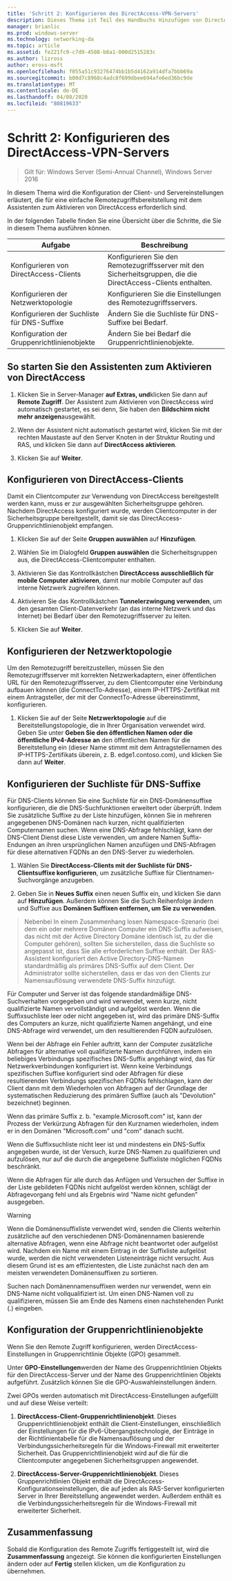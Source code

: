 ```yaml
---
title: 'Schritt 2: Konfigurieren des DirectAccess-VPN-Servers'
description: Dieses Thema ist Teil des Handbuchs Hinzufügen von DirectAccess zu einer vorhandenen Remote Zugriffs Bereitstellung (VPN) für Windows Server 2016.
manager: brianlic
ms.prod: windows-server
ms.technology: networking-da
ms.topic: article
ms.assetid: fe221fc9-c7d9-4508-b8a1-000d2515283c
ms.author: lizross
author: eross-msft
ms.openlocfilehash: f055a51c93276474bb1b5d4162a914dfa7bbb69a
ms.sourcegitcommit: b00d7c8968c4adc8f699dbee694afe6ed36bc9de
ms.translationtype: MT
ms.contentlocale: de-DE
ms.lasthandoff: 04/08/2020
ms.locfileid: "80819633"
---
```

#  <a name="step-2-configure-the-directaccess-vpn-server"></a>Schritt 2: Konfigurieren des DirectAccess-VPN-Servers

>Gilt für: Windows Server (Semi-Annual Channel), Windows Server 2016

In diesem Thema wird die Konfiguration der Client- und Servereinstellungen erläutert, die für eine einfache Remotezugriffsbereitstellung mit dem Assistenten zum Aktivieren von DirectAccess erforderlich sind.

In der folgenden Tabelle finden Sie eine Übersicht über die Schritte, die Sie in diesem Thema ausführen können.

|Aufgabe       |Beschreibung|
|-----------|-----------|
|Konfigurieren von DirectAccess-Clients|Konfigurieren Sie den Remotezugriffsserver mit den Sicherheitsgruppen, die die DirectAccess-Clients enthalten.|
|Konfigurieren der Netzwerktopologie|Konfigurieren Sie die Einstellungen des Remotezugriffsservers.|
|Konfigurieren der Suchliste für DNS-Suffixe|Ändern Sie die Suchliste für DNS-Suffixe bei Bedarf.|
|Konfiguration der Gruppenrichtlinienobjekte|Ändern Sie bei Bedarf die Gruppenrichtlinienobjekte.|

## <a name="to-start-the-enable-directacces-wizard"></a>So starten Sie den Assistenten zum Aktivieren von DirectAccess

1. Klicken Sie in Server-Manager **auf Extras, und**klicken Sie dann auf **Remote Zugriff**. Der Assistent zum Aktivieren von DirectAccess wird automatisch gestartet, es sei denn, Sie haben den **Bildschirm nicht mehr anzeigen**ausgewählt. 

2. Wenn der Assistent nicht automatisch gestartet wird, klicken Sie mit der rechten Maustaste auf den Server Knoten in der Struktur Routing und RAS, und klicken Sie dann auf **DirectAccess aktivieren**.

3. Klicken Sie auf **Weiter**.

## <a name="configure-directaccess-clients"></a>Konfigurieren von DirectAccess-Clients

Damit ein Clientcomputer zur Verwendung von DirectAccess bereitgestellt werden kann, muss er zur ausgewählten Sicherheitsgruppe gehören. Nachdem DirectAccess konfiguriert wurde, werden Clientcomputer in der Sicherheitsgruppe bereitgestellt, damit sie das DirectAccess-Gruppenrichtlinienobjekt empfangen.

1. Klicken Sie auf der Seite **Gruppen auswählen** auf **Hinzufügen**.

2. Wählen Sie im Dialogfeld **Gruppen auswählen** die Sicherheitsgruppen aus, die DirectAccess-Clientcomputer enthalten.

3. Aktivieren Sie das Kontrollkästchen **DirectAccess ausschließlich für mobile Computer aktivieren**, damit nur mobile Computer auf das interne Netzwerk zugreifen können.

4. Aktivieren Sie das Kontrollkästchen **Tunnelerzwingung verwenden**, um den gesamten Client-Datenverkehr (an das interne Netzwerk und das Internet) bei Bedarf über den Remotezugriffsserver zu leiten.

5. Klicken Sie auf **Weiter**.

## <a name="configure-the-network-topology"></a>Konfigurieren der Netzwerktopologie

Um den Remotezugriff bereitzustellen, müssen Sie den Remotezugriffsserver mit korrekten Netzwerkadaptern, einer öffentlichen URL für den Remotezugriffsserver, zu dem Clientcomputer eine Verbindung aufbauen können (die ConnectTo-Adresse), einem IP-HTTPS-Zertifikat mit einem Antragsteller, der mit der ConnectTo-Adresse übereinstimmt, konfigurieren.

1. Klicken Sie auf der Seite **Netzwerktopologie** auf die Bereitstellungstopologie, die in Ihrer Organisation verwendet wird. Geben Sie unter **Geben Sie den öffentlichen Namen oder die öffentliche IPv4-Adresse an** den öffentlichen Namen für die Bereitstellung ein (dieser Name stimmt mit dem Antragstellernamen des IP-HTTPS-Zertifikats überein, z. B. edge1.contoso.com), und klicken Sie dann auf **Weiter**.

## <a name="configure-the-dns-suffix-search-list"></a>Konfigurieren der Suchliste für DNS-Suffixe

Für DNS-Clients können Sie eine Suchliste für ein DNS-Domänensuffixe konfigurieren, die die DNS-Suchfunktionen erweitert oder überprüft. Indem Sie zusätzliche Suffixe zu der Liste hinzufügen, können Sie in mehreren angegebenen DNS-Domänen nach kurzen, nicht qualifizierten Computernamen suchen. Wenn eine DNS-Abfrage fehlschlägt, kann der DNS-Client Dienst diese Liste verwenden, um andere Namen Suffix-Endungen an ihren ursprünglichen Namen anzufügen und DNS-Abfragen für diese alternativen FQDNs an den DNS-Server zu wiederholen.

1. Wählen Sie **DirectAccess-Clients mit der Suchliste für DNS-Clientsuffixe konfigurieren**, um zusätzliche Suffixe für Clientnamen-Suchvorgänge anzugeben.

2. Geben Sie in **Neues Suffix** einen neuen Suffix ein, und klicken Sie dann auf **Hinzufügen**. Außerdem können Sie die Such Reihenfolge ändern und Suffixe aus **Domänen Suffixen entfernen, um Sie zu verwenden**.

>Nebenbei In einem Zusammenhang losen Namespace-Szenario \(bei dem ein oder mehrere Domänen Computer ein DNS-Suffix aufweisen, das nicht mit der Active Directory Domäne identisch ist, zu der die Computer gehören\), sollten Sie sicherstellen, dass die Suchliste so angepasst ist, dass Sie alle erforderlichen Suffixe enthält. Der RAS-Assistent konfiguriert den Active Directory-DNS-Namen standardmäßig als primäres DNS-Suffix auf dem Client. Der Administrator sollte sicherstellen, dass er das von den Clients zur Namensauflösung verwendete DNS-Suffix hinzufügt.

Für Computer und Server ist das folgende standardmäßige DNS-Suchverhalten vorgegeben und wird verwendet, wenn kurze, nicht qualifizierte Namen vervollständigt und aufgelöst werden. Wenn die Suffixsuchliste leer oder nicht angegeben ist, wird das primäre DNS-Suffix des Computers an kurze, nicht qualifizierte Namen angehängt, und eine DNS-Abfrage wird verwendet, um den resultierenden FQDN aufzulösen. 

Wenn bei der Abfrage ein Fehler auftritt, kann der Computer zusätzliche Abfragen für alternative voll qualifizierte Namen durchführen, indem ein beliebiges Verbindungs spezifisches DNS-Suffix angehängt wird, das für Netzwerkverbindungen konfiguriert ist. Wenn keine Verbindungs spezifischen Suffixe konfiguriert sind oder Abfragen für diese resultierenden Verbindungs spezifischen FQDNs fehlschlagen, kann der Client dann mit dem Wiederholen von Abfragen auf der Grundlage der systematischen Reduzierung des primären Suffixe (auch als "Devolution" bezeichnet) beginnen.

Wenn das primäre Suffix z. b. "example.Microsoft.com" ist, kann der Prozess der Verkürzung Abfragen für den Kurznamen wiederholen, indem er in den Domänen "Microsoft.com" und "com" danach sucht.

Wenn die Suffixsuchliste nicht leer ist und mindestens ein DNS-Suffix angegeben wurde, ist der Versuch, kurze DNS-Namen zu qualifizieren und aufzulösen, nur auf die durch die angegebene Suffixliste möglichen FQDNs beschränkt. 

Wenn die Abfragen für alle durch das Anfügen und Versuchen der Suffixe in der Liste gebildeten FQDNs nicht aufgelöst werden können, schlägt der Abfragevorgang fehl und als Ergebnis wird "Name nicht gefunden" ausgegeben. 

> [!WARNING]
> Wenn die Domänensuffixliste verwendet wird, senden die Clients weiterhin zusätzliche auf den verschiedenen DNS-Domänennamen basierende alternative Abfragen, wenn eine Abfrage nicht beantwortet oder aufgelöst wird. Nachdem ein Name mit einem Eintrag in der Suffixliste aufgelöst wurde, werden die nicht verwendeten Listeneinträge nicht versucht. Aus diesem Grund ist es am effizientesten, die Liste zunächst nach den am meisten verwendeten Domänensuffixen zu sortieren.
> 
> Suchen nach Domänennamensuffixen werden nur verwendet, wenn ein DNS-Name nicht vollqualifiziert ist. Um einen DNS-Namen voll zu qualifizieren, müssen Sie am Ende des Namens einen nachstehenden Punkt (.) eingeben.

## <a name="gpo-configuration"></a>Konfiguration der Gruppenrichtlinienobjekte

Wenn Sie den Remote Zugriff konfigurieren, werden DirectAccess-Einstellungen in Gruppenrichtlinie Objekte (GPO) gesammelt. 

Unter **GPO-Einstellungen**werden der Name des Gruppenrichtlinien Objekts für den DirectAccess-Server und der Name des Gruppenrichtlinien Objekts aufgeführt. Zusätzlich können Sie die GPO-Auswahleinstellungen ändern.

Zwei GPOs werden automatisch mit DirectAccess-Einstellungen aufgefüllt und auf diese Weise verteilt:

1. **DirectAccess-Client-Gruppenrichtlinienobjekt**. Dieses Gruppenrichtlinienobjekt enthält die Client-Einstellungen, einschließlich der Einstellungen für die IPv6-Übergangstechnologie, der Einträge in der Richtlinientabelle für die Namensauflösung und der Verbindungssicherheitsregeln für die Windows-Firewall mit erweiterter Sicherheit. Das Gruppenrichtlinienobjekt wird auf die für die Clientcomputer angegebenen Sicherheitsgruppen angewendet.

2. **DirectAccess-Server-Gruppenrichtlinienobjekt**. Dieses Gruppenrichtlinien Objekt enthält die DirectAccess-Konfigurationseinstellungen, die auf jeden als RAS-Server konfigurierten Server in Ihrer Bereitstellung angewendet werden. Außerdem enthält es die Verbindungssicherheitsregeln für die Windows-Firewall mit erweiterter Sicherheit.

## <a name="summary"></a>Zusammenfassung

Sobald die Konfiguration des Remote Zugriffs fertiggestellt ist, wird die **Zusammenfassung** angezeigt. Sie können die konfigurierten Einstellungen ändern oder auf **Fertig** stellen klicken, um die Konfiguration zu übernehmen.
